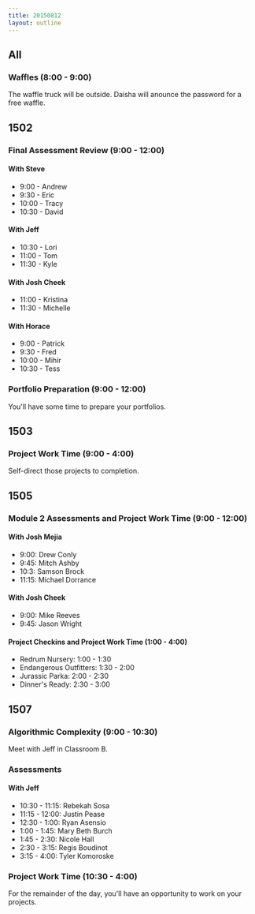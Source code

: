 ```yaml
---
title: 20150812
layout: outline
---
```


## All

### Waffles (8:00 - 9:00)

The waffle truck will be outside. Daisha will anounce the password for a free waffle.

## 1502

### Final Assessment Review (9:00 - 12:00)

#### With Steve

* 9:00 - Andrew
* 9:30 - Eric
* 10:00 - Tracy
* 10:30 - David

#### With Jeff

* 10:30 - Lori
* 11:00 - Tom
* 11:30 - Kyle

#### With Josh Cheek

* 11:00 - Kristina
* 11:30 - Michelle

#### With Horace

* 9:00 - Patrick
* 9:30 - Fred
* 10:00 - Mihir
* 10:30 - Tess

### Portfolio Preparation (9:00 - 12:00)

You'll have some time to prepare your portfolios.

## 1503

### Project Work Time (9:00 - 4:00)

Self-direct those projects to completion.

## 1505

### Module 2 Assessments and Project Work Time (9:00 - 12:00)

#### With Josh Mejia

* 9:00: Drew Conly
* 9:45: Mitch Ashby
* 10:3: Samson Brock
* 11:15: Michael Dorrance

#### With Josh Cheek

* 9:00: Mike Reeves
* 9:45: Jason Wright

#### Project Checkins and Project Work Time (1:00 - 4:00)

* Redrum Nursery: 1:00 - 1:30
* Endangerous Outfitters: 1:30 - 2:00
* Jurassic Parka: 2:00 - 2:30
* Dinner's Ready: 2:30 - 3:00

## 1507

### Algorithmic Complexity (9:00 - 10:30)

Meet with Jeff in Classroom B.

### Assessments

#### With Jeff

* 10:30 - 11:15: 	Rebekah Sosa
* 11:15 - 12:00: 	Justin Pease
* 12:30 - 1:00:		Ryan Asensio
* 1:00 - 1:45:		Mary Beth Burch
* 1:45 - 2:30: 		Nicole Hall
* 2:30 - 3:15: 		Regis Boudinot
* 3:15 - 4:00: 		Tyler Komoroske

### Project Work Time (10:30 - 4:00)

For the remainder of the day, you'll have an opportunity to work on your projects.
